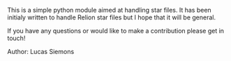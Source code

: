 

This is a simple python module aimed at handling star files. 
It has been initialy written to handle Relion star files but I hope that 
it will be general.

If you have any questions or would like to make a contribution please get in 
touch!

Author:
Lucas Siemons 
